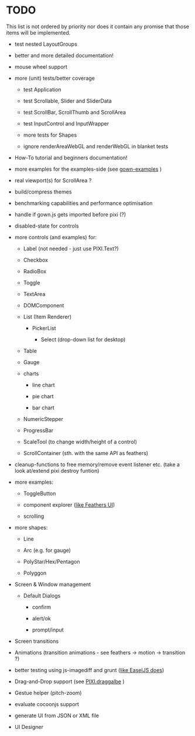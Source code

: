 TODO
======
This list is not ordered by priority nor does it contain any promise that those items will be implemented.

 - test nested LayoutGroups

 - better and more detailed documentation!

 - mouse wheel support

 - more (unit) tests/better coverage

   - test Application

   - test Scrollable, Slider and SliderData

   - test ScrollBar, ScrollThumb and ScrollArea

   - test InputControl and InputWrapper

   - more tests for Shapes

   - ignore renderAreaWebGL and renderWebGL in blanket tests

 - How-To tutorial and beginners documentation!

 - more examples for the examples-side (see [gown-examples](https://brean.github.io/gown-examples/) )

 - real viewport(s) for ScrollArea ?

 - build/compress themes

 - benchmarking capabilities and performance optimisation

 - handle if gown.js gets imported before pixi (?)

 - disabled-state for controls

 - more controls (and examples) for:

   - Label (not needed - just use PIXI.Text?)

   - Checkbox

   - RadioBox

   - Toggle

   - TextArea

   - DOMComponent

   - List (Item Renderer)

     - PickerList

       - Select (drop-down list for desktop)

   - Table

   - Gauge

   - charts

     - line chart

     - pie chart

     - bar chart

   - NumericStepper

   - ProgressBar

   - ScaleTool (to change width/height of a control)

   - ScrollContainer (sth. with the same API as feathers)

 - cleanup-functions to free memory/remove event listener etc. (take a look at/extend pixi destroy funtion)

 - more examples:

   - ToggleButton

   - component explorer ([like Feathers UI](http://feathersui.com/examples/components-explorer/))

   - scrolling

 - more shapes:

   - Line

   - Arc (e.g. for gauge)

   - PolyStar/Hex/Pentagon

   - Polyggon

 - Screen & Window management

   - Default Dialogs

     - confirm

     - alert/ok

     - prompt/input

 - Screen transitions

 - Animations (transition animations - see feathers -> motion -> transition ?)

 - better testing using js-imagediff and grunt ([like EaselJS does](http://blog.createjs.com/unit-tests-in-easeljs-preloadjs/))

 - Drag-and-Drop support (see [PIXI.draggalbe](https://github.com/SebastianNette/PIXI.draggable) )

 - Gestue helper (pitch-zoom)

 - evaluate cocoonjs support

 - generate UI from JSON or XML file

 - UI Designer

